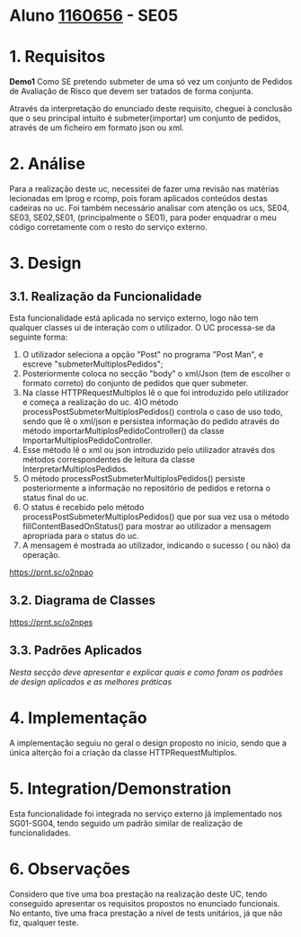 **Aluno [1160656](../)** - SE05
=======================================

# 1. Requisitos



**Demo1** Como SE pretendo submeter de uma só vez um conjunto de Pedidos de Avaliação de Risco que devem ser tratados de forma conjunta.


Através da interpretação do enunciado deste requisito, cheguei à conclusão que o seu principal intuito é submeter(importar) um conjunto de pedidos, através de um ficheiro em formato json ou xml.

# 2. Análise

Para a realização deste uc, necessitei de fazer uma revisão nas matérias lecionadas em lprog e rcomp, pois foram aplicados conteúdos destas cadeiras no uc.
Foi também necessário analisar com atenção os ucs, SE04, SE03, SE02,SE01, (principalmente o SE01), para poder enquadrar o meu código corretamente com o resto do serviço externo.

# 3. Design


## 3.1. Realização da Funcionalidade
Esta funcionalidade está aplicada no serviço externo, logo não tem qualquer classes ui de interação com o utilizador.
O UC processa-se da seguinte forma:
1) O utilizador seleciona a opção "Post" no programa "Post Man", e escreve "submeterMultiplosPedidos";
2) Posteriormente coloca no secção "body" o xml/Json (tem de escolher o formato correto) do conjunto de pedidos que quer submeter.
3) Na classe HTTPRequestMultiplos lê o que foi introduzido pelo utilizador e começa a realização do uc.
4)O método processPostSubmeterMultiplosPedidos() controla o caso de uso todo, sendo que lê o xml/json e persistea informação do pedido através do método importarMultiplosPedidoController() da classe ImportarMultiplosPedidoController.
5) Esse método lê o xml ou json introduzido pelo utilizador através dos métodos correspondentes de leitura da classe InterpretarMultiplosPedidos.
6) O método processPostSubmeterMultiplosPedidos() persiste posteriormente a informação no repositório de pedidos e retorna o status final do uc.
7) O status é recebido pelo método  processPostSubmeterMultiplosPedidos() que por sua vez usa o método fillContentBasedOnStatus() para mostrar ao utilizador a mensagem apropriada para o status do uc.
8) A mensagem é mostrada ao utilizador, indicando o sucesso ( ou não) da operação.

https://prnt.sc/o2npao

## 3.2. Diagrama de Classes

https://prnt.sc/o2npes

## 3.3. Padrões Aplicados

*Nesta secção deve apresentar e explicar quais e como foram os padrões de design aplicados e as melhores práticas*


# 4. Implementação

A implementação seguiu no geral o design proposto no início, sendo que a única alterção foi a criação da classe HTTPRequestMultiplos.



# 5. Integration/Demonstration

Esta funcionalidade foi integrada no serviço externo já implementado nos SG01-SG04, tendo seguido um padrão similar de realização de funcionalidades.
# 6. Observações

Considero que tive uma boa prestação na realização deste UC, tendo conseguido apresentar os requisitos propostos no enunciado funcionais. No entanto, tive uma fraca prestação a nível de tests unitários, já que não fiz, qualquer teste.
